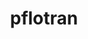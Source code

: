 ---
title: "pflotran"
layout: cache
categories: [package, develop]
meta: {"compilers": ["gcc@11.4.0", "intel-oneapi-compilers@2025.1.0"], "num_specs": 73, "num_specs_by_stack": {"e4s": 8, "e4s-oneapi": 65, "root": 73}, "oss": ["ubuntu22.04"], "platforms": ["linux"], "stacks": ["e4s", "e4s-oneapi", "root"], "targets": ["x86_64_v3"], "versions": ["5.0.0"]}
spec_details: [{"compiler": "intel-oneapi-compilers@2025.1.0", "hash": "2k5io7buwdbxagh5nzcg4eepw32igcyy", "os": "ubuntu22.04", "platform": "linux", "size": "-", "stacks": ["e4s-oneapi", "root"], "target": "x86_64_v3", "variants": ["build_system=autotools", "~rxn"], "versions": ["5.0.0"]}, {"compiler": "intel-oneapi-compilers@2025.1.0", "hash": "2p2oup3fxidkcboctmv3abvvs5ycx223", "os": "ubuntu22.04", "platform": "linux", "size": "-", "stacks": ["e4s-oneapi", "root"], "target": "x86_64_v3", "variants": ["build_system=autotools", "~rxn"], "versions": ["5.0.0"]}, {"compiler": "intel-oneapi-compilers@2025.1.0", "hash": "2qopid4juij3pawa6ug4svjtvy73emdc", "os": "ubuntu22.04", "platform": "linux", "size": "-", "stacks": ["e4s-oneapi", "root"], "target": "x86_64_v3", "variants": ["build_system=autotools", "commit=f0fe931c72c03580e489724afeb8c5451406b942", "~rxn"], "versions": ["5.0.0"]}, {"compiler": "intel-oneapi-compilers@2025.1.0", "hash": "42it3x545ptdvogi6slcpgyy2qgjt2z7", "os": "ubuntu22.04", "platform": "linux", "size": "-", "stacks": ["e4s-oneapi", "root"], "target": "x86_64_v3", "variants": ["build_system=autotools", "~rxn"], "versions": ["5.0.0"]}, {"compiler": "intel-oneapi-compilers@2025.1.0", "hash": "4g7y23hrtyg3ctilq3ompwe3qeuy4ogz", "os": "ubuntu22.04", "platform": "linux", "size": "-", "stacks": ["e4s-oneapi", "root"], "target": "x86_64_v3", "variants": ["build_system=autotools", "commit=f0fe931c72c03580e489724afeb8c5451406b942", "~rxn"], "versions": ["5.0.0"]}, {"compiler": "intel-oneapi-compilers@2025.1.0", "hash": "4hndyn7uyqxfbauzf3hywvco5xv7nnws", "os": "ubuntu22.04", "platform": "linux", "size": "-", "stacks": ["e4s-oneapi", "root"], "target": "x86_64_v3", "variants": ["build_system=autotools", "~rxn"], "versions": ["5.0.0"]}, {"compiler": "intel-oneapi-compilers@2025.1.0", "hash": "4tunesf2g6bsbxnxrrpwczwnpordkwkx", "os": "ubuntu22.04", "platform": "linux", "size": "-", "stacks": ["e4s-oneapi", "root"], "target": "x86_64_v3", "variants": ["build_system=autotools", "commit=f0fe931c72c03580e489724afeb8c5451406b942", "~rxn"], "versions": ["5.0.0"]}, {"compiler": "intel-oneapi-compilers@2025.1.0", "hash": "5tmy7nrjiklqvoydlknim2ddlg2vt3rj", "os": "ubuntu22.04", "platform": "linux", "size": "-", "stacks": ["e4s-oneapi", "root"], "target": "x86_64_v3", "variants": ["build_system=autotools", "commit=f0fe931c72c03580e489724afeb8c5451406b942", "~rxn"], "versions": ["5.0.0"]}, {"compiler": "intel-oneapi-compilers@2025.1.0", "hash": "74y6zv3mdm6xcjh5quyxe6ikfj4igwpv", "os": "ubuntu22.04", "platform": "linux", "size": "-", "stacks": ["e4s-oneapi", "root"], "target": "x86_64_v3", "variants": ["build_system=autotools", "commit=f0fe931c72c03580e489724afeb8c5451406b942", "~rxn"], "versions": ["5.0.0"]}, {"compiler": "gcc@11.4.0", "hash": "75kfbe5rhxcmqdcmso6u5kuw2fhieyzl", "os": "ubuntu22.04", "platform": "linux", "size": "-", "stacks": ["e4s", "root"], "target": "x86_64_v3", "variants": ["build_system=autotools", "commit=f0fe931c72c03580e489724afeb8c5451406b942", "~rxn"], "versions": ["5.0.0"]}, {"compiler": "intel-oneapi-compilers@2025.1.0", "hash": "7bxasxucauouceroaw4tk5ss6rpe6txm", "os": "ubuntu22.04", "platform": "linux", "size": "-", "stacks": ["e4s-oneapi", "root"], "target": "x86_64_v3", "variants": ["build_system=autotools", "commit=f0fe931c72c03580e489724afeb8c5451406b942", "~rxn"], "versions": ["5.0.0"]}, {"compiler": "gcc@11.4.0", "hash": "7dg6eppyihrqr5metpoqjrcetkdfsvvf", "os": "ubuntu22.04", "platform": "linux", "size": "-", "stacks": ["e4s", "root"], "target": "x86_64_v3", "variants": ["build_system=autotools", "commit=f0fe931c72c03580e489724afeb8c5451406b942", "~rxn"], "versions": ["5.0.0"]}, {"compiler": "intel-oneapi-compilers@2025.1.0", "hash": "a2sh22ujh5cglawmmvn2fgprhdv4ttjy", "os": "ubuntu22.04", "platform": "linux", "size": "-", "stacks": ["e4s-oneapi", "root"], "target": "x86_64_v3", "variants": ["build_system=autotools", "~rxn"], "versions": ["5.0.0"]}, {"compiler": "intel-oneapi-compilers@2025.1.0", "hash": "agy2dqcdwsbutaaqhtkcjqvglrlxu6rx", "os": "ubuntu22.04", "platform": "linux", "size": "-", "stacks": ["e4s-oneapi", "root"], "target": "x86_64_v3", "variants": ["build_system=autotools", "commit=f0fe931c72c03580e489724afeb8c5451406b942", "~rxn"], "versions": ["5.0.0"]}, {"compiler": "intel-oneapi-compilers@2025.1.0", "hash": "b4hqid2lzvjfsn6zqlqkyar7z5zbb7ls", "os": "ubuntu22.04", "platform": "linux", "size": "-", "stacks": ["e4s-oneapi", "root"], "target": "x86_64_v3", "variants": ["build_system=autotools", "commit=f0fe931c72c03580e489724afeb8c5451406b942", "~rxn"], "versions": ["5.0.0"]}, {"compiler": "intel-oneapi-compilers@2025.1.0", "hash": "b6s2wg5k4t3srvlhel26n6g5jbs46civ", "os": "ubuntu22.04", "platform": "linux", "size": "-", "stacks": ["e4s-oneapi", "root"], "target": "x86_64_v3", "variants": ["build_system=autotools", "~rxn"], "versions": ["5.0.0"]}, {"compiler": "intel-oneapi-compilers@2025.1.0", "hash": "bfncr6lfic2b4pwhlxulhhr525rkypd2", "os": "ubuntu22.04", "platform": "linux", "size": "-", "stacks": ["e4s-oneapi", "root"], "target": "x86_64_v3", "variants": ["build_system=autotools", "commit=f0fe931c72c03580e489724afeb8c5451406b942", "~rxn"], "versions": ["5.0.0"]}, {"compiler": "intel-oneapi-compilers@2025.1.0", "hash": "dh66tkkxanx54znrwh3vp3ls37ru3ozh", "os": "ubuntu22.04", "platform": "linux", "size": "-", "stacks": ["e4s-oneapi", "root"], "target": "x86_64_v3", "variants": ["build_system=autotools", "~rxn"], "versions": ["5.0.0"]}, {"compiler": "intel-oneapi-compilers@2025.1.0", "hash": "dz6dg5pihbb25uybe2zh5kymnj2fcswc", "os": "ubuntu22.04", "platform": "linux", "size": "-", "stacks": ["e4s-oneapi", "root"], "target": "x86_64_v3", "variants": ["build_system=autotools", "commit=f0fe931c72c03580e489724afeb8c5451406b942", "~rxn"], "versions": ["5.0.0"]}, {"compiler": "intel-oneapi-compilers@2025.1.0", "hash": "e426ayov6fr4t6tt2lpeeajakwndvsa6", "os": "ubuntu22.04", "platform": "linux", "size": "-", "stacks": ["e4s-oneapi", "root"], "target": "x86_64_v3", "variants": ["build_system=autotools", "commit=f0fe931c72c03580e489724afeb8c5451406b942", "~rxn"], "versions": ["5.0.0"]}, {"compiler": "gcc@11.4.0", "hash": "e6mxtq2p3oi3l5b3buct43keewoqiaeq", "os": "ubuntu22.04", "platform": "linux", "size": "-", "stacks": ["e4s", "root"], "target": "x86_64_v3", "variants": ["build_system=autotools", "commit=f0fe931c72c03580e489724afeb8c5451406b942", "~rxn"], "versions": ["5.0.0"]}, {"compiler": "intel-oneapi-compilers@2025.1.0", "hash": "ebukzws3sef2u2bq6sz6s53ogful5i5f", "os": "ubuntu22.04", "platform": "linux", "size": "-", "stacks": ["e4s-oneapi", "root"], "target": "x86_64_v3", "variants": ["build_system=autotools", "commit=f0fe931c72c03580e489724afeb8c5451406b942", "~rxn"], "versions": ["5.0.0"]}, {"compiler": "intel-oneapi-compilers@2025.1.0", "hash": "ecidx7yls2url5wuphilxhynzg4keojx", "os": "ubuntu22.04", "platform": "linux", "size": "-", "stacks": ["e4s-oneapi", "root"], "target": "x86_64_v3", "variants": ["build_system=autotools", "~rxn"], "versions": ["5.0.0"]}, {"compiler": "intel-oneapi-compilers@2025.1.0", "hash": "edozllrwrt6jufn7akvmnsgl6464yhh4", "os": "ubuntu22.04", "platform": "linux", "size": "-", "stacks": ["e4s-oneapi", "root"], "target": "x86_64_v3", "variants": ["build_system=autotools", "commit=f0fe931c72c03580e489724afeb8c5451406b942", "~rxn"], "versions": ["5.0.0"]}, {"compiler": "intel-oneapi-compilers@2025.1.0", "hash": "ft7xpdj7jcviyc7bmh3drj4k4fhwrjjq", "os": "ubuntu22.04", "platform": "linux", "size": "-", "stacks": ["e4s-oneapi", "root"], "target": "x86_64_v3", "variants": ["build_system=autotools", "commit=f0fe931c72c03580e489724afeb8c5451406b942", "~rxn"], "versions": ["5.0.0"]}, {"compiler": "intel-oneapi-compilers@2025.1.0", "hash": "fvz7ulorqhs5lpiwfhclawiuf5xvt2o5", "os": "ubuntu22.04", "platform": "linux", "size": "-", "stacks": ["e4s-oneapi", "root"], "target": "x86_64_v3", "variants": ["build_system=autotools", "commit=f0fe931c72c03580e489724afeb8c5451406b942", "~rxn"], "versions": ["5.0.0"]}, {"compiler": "intel-oneapi-compilers@2025.1.0", "hash": "gfn7k5bqehsgbmcqwxlc6lyk75yo44av", "os": "ubuntu22.04", "platform": "linux", "size": "-", "stacks": ["e4s-oneapi", "root"], "target": "x86_64_v3", "variants": ["build_system=autotools", "~rxn"], "versions": ["5.0.0"]}, {"compiler": "intel-oneapi-compilers@2025.1.0", "hash": "gwg3lyoan2ckdupzdgxtru35rxko76vq", "os": "ubuntu22.04", "platform": "linux", "size": "-", "stacks": ["e4s-oneapi", "root"], "target": "x86_64_v3", "variants": ["build_system=autotools", "commit=f0fe931c72c03580e489724afeb8c5451406b942", "~rxn"], "versions": ["5.0.0"]}, {"compiler": "intel-oneapi-compilers@2025.1.0", "hash": "iag5yqsa3cmqv5j2sv3y5kpvzag72axn", "os": "ubuntu22.04", "platform": "linux", "size": "-", "stacks": ["e4s-oneapi", "root"], "target": "x86_64_v3", "variants": ["build_system=autotools", "commit=f0fe931c72c03580e489724afeb8c5451406b942", "~rxn"], "versions": ["5.0.0"]}, {"compiler": "intel-oneapi-compilers@2025.1.0", "hash": "icrb5ujfan5gd5orrkrfpkdxt5ql7miu", "os": "ubuntu22.04", "platform": "linux", "size": "-", "stacks": ["e4s-oneapi", "root"], "target": "x86_64_v3", "variants": ["build_system=autotools", "~rxn"], "versions": ["5.0.0"]}, {"compiler": "intel-oneapi-compilers@2025.1.0", "hash": "ikj7krfhlky7gbf2ilhrtugs7jw2cwlu", "os": "ubuntu22.04", "platform": "linux", "size": "-", "stacks": ["e4s-oneapi", "root"], "target": "x86_64_v3", "variants": ["build_system=autotools", "~rxn"], "versions": ["5.0.0"]}, {"compiler": "intel-oneapi-compilers@2025.1.0", "hash": "iqejycxwt4p7k6ctxttxks2nomfxxk4c", "os": "ubuntu22.04", "platform": "linux", "size": "-", "stacks": ["e4s-oneapi", "root"], "target": "x86_64_v3", "variants": ["build_system=autotools", "commit=f0fe931c72c03580e489724afeb8c5451406b942", "~rxn"], "versions": ["5.0.0"]}, {"compiler": "intel-oneapi-compilers@2025.1.0", "hash": "jf6eq3wwlftrdjuc4dswzfadc7yxbpfe", "os": "ubuntu22.04", "platform": "linux", "size": "-", "stacks": ["e4s-oneapi", "root"], "target": "x86_64_v3", "variants": ["build_system=autotools", "commit=f0fe931c72c03580e489724afeb8c5451406b942", "~rxn"], "versions": ["5.0.0"]}, {"compiler": "intel-oneapi-compilers@2025.1.0", "hash": "jhgd5aobymi3gcpxlie33ulugarlaz6f", "os": "ubuntu22.04", "platform": "linux", "size": "-", "stacks": ["e4s-oneapi", "root"], "target": "x86_64_v3", "variants": ["build_system=autotools", "commit=f0fe931c72c03580e489724afeb8c5451406b942", "~rxn"], "versions": ["5.0.0"]}, {"compiler": "intel-oneapi-compilers@2025.1.0", "hash": "jjsrhbdh3g7my4ysc5lcad36nx66n7d6", "os": "ubuntu22.04", "platform": "linux", "size": "-", "stacks": ["e4s-oneapi", "root"], "target": "x86_64_v3", "variants": ["build_system=autotools", "commit=f0fe931c72c03580e489724afeb8c5451406b942", "~rxn"], "versions": ["5.0.0"]}, {"compiler": "intel-oneapi-compilers@2025.1.0", "hash": "jw7qenfn3nrsmox4ag2yuehtkmrbjzli", "os": "ubuntu22.04", "platform": "linux", "size": "-", "stacks": ["e4s-oneapi", "root"], "target": "x86_64_v3", "variants": ["build_system=autotools", "commit=f0fe931c72c03580e489724afeb8c5451406b942", "~rxn"], "versions": ["5.0.0"]}, {"compiler": "intel-oneapi-compilers@2025.1.0", "hash": "klqzgp3bzxmjspdym7qhacu3jechhlq2", "os": "ubuntu22.04", "platform": "linux", "size": "-", "stacks": ["e4s-oneapi", "root"], "target": "x86_64_v3", "variants": ["build_system=autotools", "~rxn"], "versions": ["5.0.0"]}, {"compiler": "intel-oneapi-compilers@2025.1.0", "hash": "kqpu6v3phzq4mgk6nyzygzrgph6qqr2r", "os": "ubuntu22.04", "platform": "linux", "size": "-", "stacks": ["e4s-oneapi", "root"], "target": "x86_64_v3", "variants": ["build_system=autotools", "commit=f0fe931c72c03580e489724afeb8c5451406b942", "~rxn"], "versions": ["5.0.0"]}, {"compiler": "intel-oneapi-compilers@2025.1.0", "hash": "ksk6eiyhesupe3o3vg37ameywikgvjsx", "os": "ubuntu22.04", "platform": "linux", "size": "-", "stacks": ["e4s-oneapi", "root"], "target": "x86_64_v3", "variants": ["build_system=autotools", "commit=f0fe931c72c03580e489724afeb8c5451406b942", "~rxn"], "versions": ["5.0.0"]}, {"compiler": "intel-oneapi-compilers@2025.1.0", "hash": "l4t2dzpbtd4kyic3btoobyyrmeixpoqk", "os": "ubuntu22.04", "platform": "linux", "size": "-", "stacks": ["e4s-oneapi", "root"], "target": "x86_64_v3", "variants": ["build_system=autotools", "commit=f0fe931c72c03580e489724afeb8c5451406b942", "~rxn"], "versions": ["5.0.0"]}, {"compiler": "intel-oneapi-compilers@2025.1.0", "hash": "mhg7ym2dmwsuy3hh5ewrlgqc3lcwu5rj", "os": "ubuntu22.04", "platform": "linux", "size": "-", "stacks": ["e4s-oneapi", "root"], "target": "x86_64_v3", "variants": ["build_system=autotools", "commit=f0fe931c72c03580e489724afeb8c5451406b942", "~rxn"], "versions": ["5.0.0"]}, {"compiler": "intel-oneapi-compilers@2025.1.0", "hash": "mpsjfwkol652lvvqalcvn5nnyfcfgudm", "os": "ubuntu22.04", "platform": "linux", "size": "-", "stacks": ["e4s-oneapi", "root"], "target": "x86_64_v3", "variants": ["build_system=autotools", "commit=f0fe931c72c03580e489724afeb8c5451406b942", "~rxn"], "versions": ["5.0.0"]}, {"compiler": "intel-oneapi-compilers@2025.1.0", "hash": "n24epcsepd7zft5cpabqvbjvtovn443b", "os": "ubuntu22.04", "platform": "linux", "size": "-", "stacks": ["e4s-oneapi", "root"], "target": "x86_64_v3", "variants": ["build_system=autotools", "commit=f0fe931c72c03580e489724afeb8c5451406b942", "~rxn"], "versions": ["5.0.0"]}, {"compiler": "intel-oneapi-compilers@2025.1.0", "hash": "ndhl3xof5d3zknmoozn5o3arkm6ikdec", "os": "ubuntu22.04", "platform": "linux", "size": "-", "stacks": ["e4s-oneapi", "root"], "target": "x86_64_v3", "variants": ["build_system=autotools", "~rxn"], "versions": ["5.0.0"]}, {"compiler": "intel-oneapi-compilers@2025.1.0", "hash": "ndpqr4vnvae62qkyr3ueph6scik6lz2y", "os": "ubuntu22.04", "platform": "linux", "size": "-", "stacks": ["e4s-oneapi", "root"], "target": "x86_64_v3", "variants": ["build_system=autotools", "~rxn"], "versions": ["5.0.0"]}, {"compiler": "intel-oneapi-compilers@2025.1.0", "hash": "oh4ahk3m35hbadigf4fbjcx4cje5zjkt", "os": "ubuntu22.04", "platform": "linux", "size": "-", "stacks": ["e4s-oneapi", "root"], "target": "x86_64_v3", "variants": ["build_system=autotools", "commit=f0fe931c72c03580e489724afeb8c5451406b942", "~rxn"], "versions": ["5.0.0"]}, {"compiler": "intel-oneapi-compilers@2025.1.0", "hash": "orprcohccsvntgqobbrfrusshg3nx4r5", "os": "ubuntu22.04", "platform": "linux", "size": "-", "stacks": ["e4s-oneapi", "root"], "target": "x86_64_v3", "variants": ["build_system=autotools", "commit=f0fe931c72c03580e489724afeb8c5451406b942", "~rxn"], "versions": ["5.0.0"]}, {"compiler": "intel-oneapi-compilers@2025.1.0", "hash": "p4vf7l3og3z3lq3gksibslabgzpaigua", "os": "ubuntu22.04", "platform": "linux", "size": "-", "stacks": ["e4s-oneapi", "root"], "target": "x86_64_v3", "variants": ["build_system=autotools", "~rxn"], "versions": ["5.0.0"]}, {"compiler": "intel-oneapi-compilers@2025.1.0", "hash": "p76sdxel7zoi3n2y3nvcebtes5jrbvco", "os": "ubuntu22.04", "platform": "linux", "size": "-", "stacks": ["e4s-oneapi", "root"], "target": "x86_64_v3", "variants": ["build_system=autotools", "commit=f0fe931c72c03580e489724afeb8c5451406b942", "~rxn"], "versions": ["5.0.0"]}, {"compiler": "intel-oneapi-compilers@2025.1.0", "hash": "po3ssw3sfbhjn7epswuj2ms2p2xbw6gh", "os": "ubuntu22.04", "platform": "linux", "size": "-", "stacks": ["e4s-oneapi", "root"], "target": "x86_64_v3", "variants": ["build_system=autotools", "~rxn"], "versions": ["5.0.0"]}, {"compiler": "intel-oneapi-compilers@2025.1.0", "hash": "po5yadeifosjsfecum2yyb6bf4crdqne", "os": "ubuntu22.04", "platform": "linux", "size": "-", "stacks": ["e4s-oneapi", "root"], "target": "x86_64_v3", "variants": ["build_system=autotools", "commit=f0fe931c72c03580e489724afeb8c5451406b942", "~rxn"], "versions": ["5.0.0"]}, {"compiler": "gcc@11.4.0", "hash": "q45aiyzb5eq56lngccdrnwkmwgdesnct", "os": "ubuntu22.04", "platform": "linux", "size": "-", "stacks": ["e4s", "root"], "target": "x86_64_v3", "variants": ["build_system=autotools", "commit=f0fe931c72c03580e489724afeb8c5451406b942", "~rxn"], "versions": ["5.0.0"]}, {"compiler": "gcc@11.4.0", "hash": "qlifm4vehiyya46oooi7fhtgw6ts6uga", "os": "ubuntu22.04", "platform": "linux", "size": "-", "stacks": ["e4s", "root"], "target": "x86_64_v3", "variants": ["build_system=autotools", "commit=f0fe931c72c03580e489724afeb8c5451406b942", "~rxn"], "versions": ["5.0.0"]}, {"compiler": "gcc@11.4.0", "hash": "r3kxi7h7vosyo3al5a6muvs4as5kzh76", "os": "ubuntu22.04", "platform": "linux", "size": "-", "stacks": ["e4s", "root"], "target": "x86_64_v3", "variants": ["build_system=autotools", "commit=f0fe931c72c03580e489724afeb8c5451406b942", "~rxn"], "versions": ["5.0.0"]}, {"compiler": "intel-oneapi-compilers@2025.1.0", "hash": "sxtwfxrwkt664glndbmt3w5bhbm7ns3p", "os": "ubuntu22.04", "platform": "linux", "size": "-", "stacks": ["e4s-oneapi", "root"], "target": "x86_64_v3", "variants": ["build_system=autotools", "~rxn"], "versions": ["5.0.0"]}, {"compiler": "intel-oneapi-compilers@2025.1.0", "hash": "sycax4ikaai66kq6dwiufvc3k7hziarj", "os": "ubuntu22.04", "platform": "linux", "size": "-", "stacks": ["e4s-oneapi", "root"], "target": "x86_64_v3", "variants": ["build_system=autotools", "commit=f0fe931c72c03580e489724afeb8c5451406b942", "~rxn"], "versions": ["5.0.0"]}, {"compiler": "intel-oneapi-compilers@2025.1.0", "hash": "th626z4z2n5ofeuo3yvsoussjzzlkl6w", "os": "ubuntu22.04", "platform": "linux", "size": "-", "stacks": ["e4s-oneapi", "root"], "target": "x86_64_v3", "variants": ["build_system=autotools", "commit=f0fe931c72c03580e489724afeb8c5451406b942", "~rxn"], "versions": ["5.0.0"]}, {"compiler": "intel-oneapi-compilers@2025.1.0", "hash": "tnlswra2rrdfbxeebkrwpceg3pht5ofx", "os": "ubuntu22.04", "platform": "linux", "size": "-", "stacks": ["e4s-oneapi", "root"], "target": "x86_64_v3", "variants": ["build_system=autotools", "~rxn"], "versions": ["5.0.0"]}, {"compiler": "intel-oneapi-compilers@2025.1.0", "hash": "vcezxuzxvb4nobiqwye3xflhdhxlxukv", "os": "ubuntu22.04", "platform": "linux", "size": "-", "stacks": ["e4s-oneapi", "root"], "target": "x86_64_v3", "variants": ["build_system=autotools", "~rxn"], "versions": ["5.0.0"]}, {"compiler": "intel-oneapi-compilers@2025.1.0", "hash": "vfawwj32byrjkoscgqqqhoayudac3si6", "os": "ubuntu22.04", "platform": "linux", "size": "-", "stacks": ["e4s-oneapi", "root"], "target": "x86_64_v3", "variants": ["build_system=autotools", "commit=f0fe931c72c03580e489724afeb8c5451406b942", "~rxn"], "versions": ["5.0.0"]}, {"compiler": "intel-oneapi-compilers@2025.1.0", "hash": "vw24xpqb3q2rayv3fuum7vo4y3zptt2k", "os": "ubuntu22.04", "platform": "linux", "size": "-", "stacks": ["e4s-oneapi", "root"], "target": "x86_64_v3", "variants": ["build_system=autotools", "commit=f0fe931c72c03580e489724afeb8c5451406b942", "~rxn"], "versions": ["5.0.0"]}, {"compiler": "intel-oneapi-compilers@2025.1.0", "hash": "vy6g57wkmrgenrxxaso7k7du64dtvbc5", "os": "ubuntu22.04", "platform": "linux", "size": "-", "stacks": ["e4s-oneapi", "root"], "target": "x86_64_v3", "variants": ["build_system=autotools", "commit=f0fe931c72c03580e489724afeb8c5451406b942", "~rxn"], "versions": ["5.0.0"]}, {"compiler": "intel-oneapi-compilers@2025.1.0", "hash": "wwrx5d5j7rd3tcbc2hlvs64tbof36j62", "os": "ubuntu22.04", "platform": "linux", "size": "-", "stacks": ["e4s-oneapi", "root"], "target": "x86_64_v3", "variants": ["build_system=autotools", "~rxn"], "versions": ["5.0.0"]}, {"compiler": "intel-oneapi-compilers@2025.1.0", "hash": "wxq3zbwz6xepidsitumxtg65ohygqbuk", "os": "ubuntu22.04", "platform": "linux", "size": "-", "stacks": ["e4s-oneapi", "root"], "target": "x86_64_v3", "variants": ["build_system=autotools", "commit=f0fe931c72c03580e489724afeb8c5451406b942", "~rxn"], "versions": ["5.0.0"]}, {"compiler": "intel-oneapi-compilers@2025.1.0", "hash": "x7sn7ylh6hfysaiv2qsvsxnbcax2bckr", "os": "ubuntu22.04", "platform": "linux", "size": "-", "stacks": ["e4s-oneapi", "root"], "target": "x86_64_v3", "variants": ["build_system=autotools", "~rxn"], "versions": ["5.0.0"]}, {"compiler": "intel-oneapi-compilers@2025.1.0", "hash": "xbkgvj2b3lkk3cstzoxzs23yjqyfqaut", "os": "ubuntu22.04", "platform": "linux", "size": "-", "stacks": ["e4s-oneapi", "root"], "target": "x86_64_v3", "variants": ["build_system=autotools", "~rxn"], "versions": ["5.0.0"]}, {"compiler": "intel-oneapi-compilers@2025.1.0", "hash": "xe564jq2fit6ah5myqakl4bvs2bm2zpb", "os": "ubuntu22.04", "platform": "linux", "size": "-", "stacks": ["e4s-oneapi", "root"], "target": "x86_64_v3", "variants": ["build_system=autotools", "~rxn"], "versions": ["5.0.0"]}, {"compiler": "intel-oneapi-compilers@2025.1.0", "hash": "xvjdgx3qfyba3ah2smtw64xnlxfzgbli", "os": "ubuntu22.04", "platform": "linux", "size": "-", "stacks": ["e4s-oneapi", "root"], "target": "x86_64_v3", "variants": ["build_system=autotools", "commit=f0fe931c72c03580e489724afeb8c5451406b942", "~rxn"], "versions": ["5.0.0"]}, {"compiler": "gcc@11.4.0", "hash": "y7rj2ldcvfhmabyj65kpufa4cytbkxd2", "os": "ubuntu22.04", "platform": "linux", "size": "-", "stacks": ["e4s", "root"], "target": "x86_64_v3", "variants": ["build_system=autotools", "commit=f0fe931c72c03580e489724afeb8c5451406b942", "~rxn"], "versions": ["5.0.0"]}, {"compiler": "intel-oneapi-compilers@2025.1.0", "hash": "yesoqnjpervytel53jwjkepg6ww36le4", "os": "ubuntu22.04", "platform": "linux", "size": "-", "stacks": ["e4s-oneapi", "root"], "target": "x86_64_v3", "variants": ["build_system=autotools", "commit=f0fe931c72c03580e489724afeb8c5451406b942", "~rxn"], "versions": ["5.0.0"]}, {"compiler": "gcc@11.4.0", "hash": "yze66gpvaybjkhdeiel2wcd7i7s37dnq", "os": "ubuntu22.04", "platform": "linux", "size": "-", "stacks": ["e4s", "root"], "target": "x86_64_v3", "variants": ["build_system=autotools", "commit=f0fe931c72c03580e489724afeb8c5451406b942", "~rxn"], "versions": ["5.0.0"]}, {"compiler": "intel-oneapi-compilers@2025.1.0", "hash": "zdqhvmbxpkrkruhs7jiigywrhizeyxdo", "os": "ubuntu22.04", "platform": "linux", "size": "-", "stacks": ["e4s-oneapi", "root"], "target": "x86_64_v3", "variants": ["build_system=autotools", "commit=f0fe931c72c03580e489724afeb8c5451406b942", "~rxn"], "versions": ["5.0.0"]}, {"compiler": "intel-oneapi-compilers@2025.1.0", "hash": "zj7rvnuvxgmjuoyr6wwtd455hlxyiho4", "os": "ubuntu22.04", "platform": "linux", "size": "-", "stacks": ["e4s-oneapi", "root"], "target": "x86_64_v3", "variants": ["build_system=autotools", "commit=f0fe931c72c03580e489724afeb8c5451406b942", "~rxn"], "versions": ["5.0.0"]}]
---